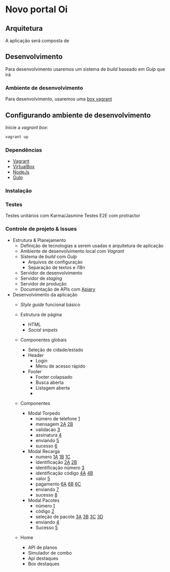# Novo portal Oi

## Arquitetura

A aplicação será composta de

## Desenvolvimento

Para desenvolvimento usaremos um sistema de _build_ baseado em *Gulp* que irá

### Ambiente de desenvolvimento

Para desenvolvimento, usaremos uma [box vagrant](https://www.vagrantup.com/)

## Configurando ambiente de desenvolvimento

Inicie a _vagrant box_:

```bash
vagrant up
```

### Dependências

- [Vagrant](https://www.vagrantup.com/)
- [VirtualBox](https://www.virtualbox.org/)
- [NodeJs](https://nodejs.org/)
- [Gulp](http://gulpjs.com/)

### Instalação

### Testes

Testes unitários com Karma/Jasmine
Testes E2E com protractor

### Controle de projeto & Issues

- Estrutura & Planejamento
    + Definição de tecnologias a serem usadas e arquitetura de aplicação
    + Ambiente de desenvolvimento local com *Vagrant*
    + Sistema de _build_ com *Gulp*
        * Arquivos de configuração
        * Separação de textos e i18n
    + Servidor de desenvolvimento
    + Servidor de _staging_
    + Servidor de produção
    + Documentação de APIs com [Apiary](http://apiary.io/)
- Desenvolvimento da aplicação
    + _Style guide_ funcional básico
    + Estrutura de página
        * HTML
        * _Social snipets_
    + Componentes globais
        * Seleção de cidade/estado
        * Header
            - Login
            - Menu de acesso rápido
        * Footer
            - Footer colapsado
            - Busca aberta
            - Listagem aberta
            -
    + Componentes
        * Modal Torpedo
            - número de telefone [1](/layout/components/torpedo/1_torpedo_numero.jpg)
            - mensagem [2A](/layout/components/torpedo/2_torpedo_mensagem-A.jpg) [2B](/layout/components/torpedo/2_torpedo_mensagem-B.jpg)
            - validacao [3](/layout/components/torpedo/3_torpedo_validacao.jpg)
            - assinatura [4](/layout/components/torpedo/4_torpedo_assinatura.jpg)
            - enviando [5](/layout/components/torpedo/5_torpedo_enviando.jpg)
            - sucesso [6](/layout/components/torpedo/6_torpedo_sucesso.jpg)
        * Modal Recarga
            - numero [1A](/layout/components/recarga/1_recarga_numero-A.jpg) [1B](/layout/components/recarga/1_recarga_numero-B.jpg) [1C](/layout/components/recarga/1_recarga_numero-C.jpg)
            - identificação [2A](/layout/components/recarga/2_recarga_identificacao-A.jpg) [2B](/layout/components/recarga/2_recarga_identificacao-B.jpg)
            - identificação número [3](/layout/components/recarga/3_recarga_identificacao_numero.jpg)
            - identificação código [4A](/layout/components/recarga/4_recarga_identificacao_codigo-A.jpg) [4B](/layout/components/recarga/4_recarga_identificacao_codigo-B.jpg)
            - valor [5](/layout/components/recarga/5_recarga_valor.jpg)
            - pagamento [6A](/layout/components/recarga/6_recarga_pagamento-A.jpg) [6B](/layout/components/recarga/6_recarga_pagamento-B.jpg) [6C](/layout/components/recarga/6_recarga_pagamento-C.jpg)
            - enviando [7](/layout/components/recarga/7_recarga_enviando.jpg)
            - sucesso [8](/layout/components/recarga/8_recarga_sucesso.jpg)
        * Modal Pacotes
            - número [1](/layout/components/pacotes/1_pacotes_numero.jpg)
            - código [2](/layout/components/pacotes/2_pacotes_codigo.jpg)
            - seleção de pacote [3A](/layout/components/pacotes/3_pacotes_selecao-A.jpg) [3B](/layout/components/pacotes/3_pacotes_selecao-B.jpg) [3C](/layout/components/pacotes/3_pacotes_selecao-C.jpg) [3D](/layout/components/pacotes/3_pacotes_selecao-D.jpg)
            - enviando [4](/layout/components/pacotes/4_pacotes_enviando.jpg)
            - Sucesso [5](/layout/components/pacotes/5_pacotes_sucesso.jpg)

    + Home
        * API de planos
        * Simulador de combo
        * Api destaques
        * Box destaques
